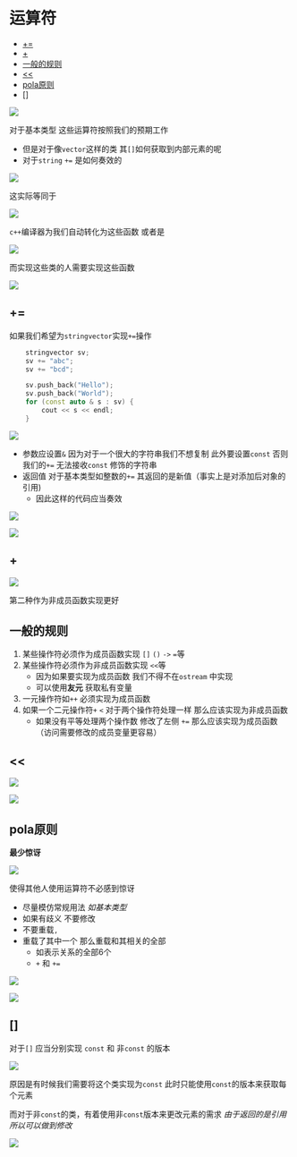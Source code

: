 # 运算符
 
* [+=](#+=)
* [+](#+)
* [一般的规则](#一般的规则)
* [<<](#<<)
* [pola原则](#pola原则)
* [[]](#[])

![](img/5a3c7892.png)

对于基本类型 这些运算符按照我们的预期工作

* 但是对于像`vector`这样的类 其`[]`如何获取到内部元素的呢
* 对于`string` `+=` 是如何奏效的

![](img/de73b50e.png)

这实际等同于

![](img/c9bba5cc.png)

`c++`编译器为我们自动转化为这些函数 或者是

![](img/4aabca2d.png)

而实现这些类的人需要实现这些函数

![](img/907231f2.png)

## +=

如果我们希望为`stringvector`实现`+=`操作

```cpp
    stringvector sv;
    sv += "abc";
    sv += "bcd";

    sv.push_back("Hello");
    sv.push_back("World");
    for (const auto & s : sv) {
        cout << s << endl;
    }
```

![](img/650ef859.png)

* 参数应设置`&` 因为对于一个很大的字符串我们不想复制 此外要设置`const` 否则我们的`+=` 无法接收`const` 修饰的字符串
* 返回值 对于基本类型如整数的`+=` 其返回的是新值（事实上是对添加后对象的引用)
    * 因此这样的代码应当奏效

![](img/d01e6716.png)

![](img/69ee62ae.png)

## +

![](img/6d4c685e.png)

第二种作为非成员函数实现更好

## 一般的规则

1. 某些操作符必须作为成员函数实现 `[]` `()` `->` `=`等
2. 某些操作符必须作为非成员函数实现 `<<`等
    * 因为如果要实现为成员函数 我们不得不在`ostream` 中实现
    * 可以使用**友元** 获取私有变量
3. 一元操作符如`++` 必须实现为成员函数 
4. 如果一个二元操作符`+` `<` 对于两个操作符处理一样 那么应该实现为非成员函数
    * 如果没有平等处理两个操作数 修改了左侧 `+=` 那么应该实现为成员函数（访问需要修改的成员变量更容易）

## <<

![](img/32f0a005.png)

![](img/e48b730c.png)

## pola原则

**最少惊讶**

![](img/c0d4caa5.png)

使得其他人使用运算符不必感到惊讶

* 尽量模仿常规用法 *如基本类型*
* 如果有歧义 不要修改 
* 不要重载`,`
* 重载了其中一个 那么重载和其相关的全部
    * 如表示关系的全部6个
    * `+` 和 `+=`

![](img/681ce1d2.png)

![](img/e970554f.png)

## []

对于`[]` 应当分别实现 `const` 和 非`const` 的版本

![](img/1fbd0753.png)

原因是有时候我们需要将这个类实现为`const` 此时只能使用`const`的版本来获取每个元素

而对于非`const`的类，有着使用非`const`版本来更改元素的需求 *由于返回的是引用 所以可以做到修改*

![](img/4bdb7d73.png)
